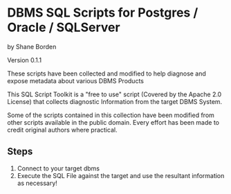 # DBMS SQL Scripts for Postgres / Oracle / SQLServer
by Shane Borden

Version 0.1.1

These scripts have been collected and modified to help diagnose and expose metadata about various DBMS Products

This SQL Script Toolkit is a "free to use" script (Covered by the Apache 2.0 License) 
that collects diagnostic Information from the target DBMS System.

Some of the scripts contained in this collection have been modified from other scripts available in the public domain.  Every effort has been made to credit original authors where practical.

## Steps

1. Connect to your target dbms
2. Execute the SQL File against the target and use the resultant information as necessary!